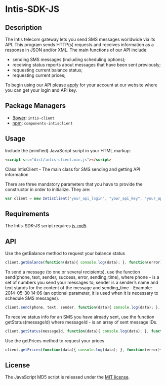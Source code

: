 # Intis-SDK-JS

## Description
The Intis telecom gateway lets you send SMS messages worldwide via its API. This program sends HTTP(s) requests and receives information as a response in JSON and/or XML. The main functions of our API include:

* sending SMS messages (including scheduling options);
* receiving status reports about messages that have been sent previously;
* requesting current balance status;
* requesting current prices;

To begin using our API please [apply](https://go.intistele.com/external/client/register/) for your account at our website where you can get your login and API key.

## Package Managers

* [Bower](http://bower.io/): `intis-client`
* [npm](https://www.npmjs.com/): `components-intisclient`

## Usage

Include the (minified) JavaScript script in your HTML markup:

```html
<script src="dist/intis-client.min.js"></script>
```

Class IntisClient - The main class for SMS sending and getting API information

There are three mandatory parameters that you have to provide the constructor in order to initialize. They are:

```js
var client = new IntisClient("your_api_login", "your_api_key", "your_api_host");
```

## Requirements
The Intis-SDK-JS script requires [js-md5](https://github.com/blueimp/JavaScript-MD5).

## API

Use the getBalance method to request your balance status

```js
client.getBalance(function(data){ console.log(data); }, function(error){ console.log(error); });
```

To send a message (to one or several recipients), use the function send(phone, text, sender, success, error, sending_time), where phone - is a set of numbers you send your messages to, sender is a sender’s name and text stands for the content of the message and sending_time - Example: 2014-05-30 14:06 (an optional parameter, it is used when it is necessary to schedule SMS messages).

```js
client.send(phone, text, sender, function(data){ console.log(data); }, function(error){ console.log(error); });
```

To receive status info for an SMS you have already sent, use the function getStatus(messageId) where messageId - is an array of sent message IDs.

```js
client.getStatus(messageId, function(data){ console.log(data); }, function(error){ console.log(error); })
```

Use the getPrices method to request your prices

```js
client.getPrices(function(data){ console.log(data); }, function(error){ console.log(error); });
```

## License
The JavaScript MD5 script is released under the
[MIT license](http://www.opensource.org/licenses/MIT).